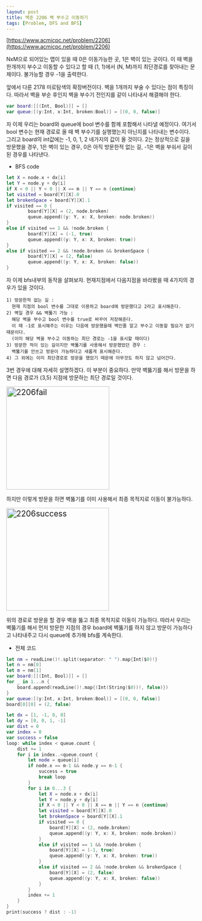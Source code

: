 ```yaml
---
layout: post
title: 백준 2206 벽 부수고 이동하기
tags: [Problem, DFS and BFS]
---
```


[https://www.acmicpc.net/problem/2206](https://www.acmicpc.net/problem/2206)

NxM으로 되어있는 맵이 있을 때 0은 이동가능한 곳, 1은 벽이 있는 곳이다. 이 때 벽을 한개까지 부수고 이동할 수 있다고 할 때 (1, 1)에서 (N, M)까지 최단경로를 찾아내는 문제이다. 불가능할 경우 -1을 출력한다.  

앞에서 다룬 2178 미로탐색의 확장버전이다. 벽을 1개까지 부술 수 있다는 점이 특징이다. 따라서 벽을 부순 후인지 벽을 부수기 전인지를 같이 나타내서 해결해야 한다.

```swift
var board:[[(Int, Bool)]] = []
var queue:[(y:Int, x:Int, broken:Bool)] = [(0, 0, false)]
```
자 이제 우리는 board와 queue에 bool 변수를 함께 포함해서 나타낼 예정이다. 여기서 bool 변수는 현재 경로로 올 때 벽 부수기를 실행했는지 아닌지를 나타내는 변수이다. 그리고 board의 int값에는 -1, 0, 1, 2 네가지의 값이 올 것이다. 2는 정상적으로 길을 방문했을 경우, 1은 벽이 있는 경우, 0은 아직 방문한적 없는 길, -1은 벽을 부숴서 길이 된 경우를 나타낸다.
- BFS code



```swift
let X = node.x + dx[i]
let Y = node.y + dy[i]
if X < 0 || Y < 0 || X == m || Y == n {continue}
let visited = board[Y][X].0
let brokenSpace = board[Y][X].1
if visited == 0 {
		board[Y][X] = (2, node.broken)
		queue.append((y: Y, x: X, broken: node.broken))
}
else if visited == 1 && !node.broken {
		board[Y][X] = (-1, true)
		queue.append((y: Y, x: X, broken: true))
}
else if visited == 2 && !node.broken && brokenSpace {
		board[Y][X] = (2, false)
		queue.append((y: Y, x: X, broken: false))
}
```
자 이제 bfs내부의 동작을 살펴보자. 현재지점에서 다음지점을 바라봤을 때 4가지의 경우가 있을 것이다. 
```
1) 방문한적 없는 길 :  
  현재 지점의 bool 변수를 그대로 이용하고 board에 방문했다고 2라고 표시해준다.  
2) 벽일 경우 && 벽뚫기 가능 :  
  해당 벽을 부수고 bool 변수를 true로 바꾸어 저장해준다. 
  이 때 -1로 표시해주는 이유는 다음에 방문했을때 벽인줄 알고 부수고 이동할 필요가 없기 때문이다. 
  (이미 해당 벽을 부수고 이동하는 최단 경로는 -1을 표시할 때이다)
3) 방문한 적이 있는 길이지만 벽뚫기를 사용해서 방문했었던 경우 : 
  벽뚫기를 안쓰고 방문이 가능하다고 새롭게 표시해준다.
4) 그 외에는 이미 최단경로로 방문을 했었기 때문에 아무것도 하지 않고 넘어간다.  
```
3번 경우에 대해 자세히 설명하겠다. 이 부분이 중요하다. 만약 벽뚫기를 해서 방문을 하면 다음 경로가 (3,5) 지점에 방문하는 최단 경로일 것이다.

<img width="182" alt="2206fail" src="https://user-images.githubusercontent.com/78075226/119798093-cb3e2c80-bf15-11eb-9271-7b3529b6ab13.png" style="zoom:150%;" >  

하지만 이렇게 방문을 하면 벽뚫기를 이미 사용해서 최종 목적지로 이동이 불가능하다.

<img width="181" alt="2206success" src="https://user-images.githubusercontent.com/78075226/119798147-d42efe00-bf15-11eb-9359-f53f12c9bdc2.png" style="zoom:150%;" >  

위의 경로로 방문을 할 경우 벽을 뚫고 최종 목적지로 이동이 가능하다. 따라서 우리는 벽뚫기를 해서 먼저 방문한 지점의 경우 board에 벽뚫기를 하지 않고 방문이 가능하다고 나타내주고 다시 queue에 추가해 bfs를 계속한다.  

- 전체 코드



```swift
let nm = readLine()!.split(separator: " ").map{Int($0)!}
let n = nm[0]
let m = nm[1]
var board:[[(Int, Bool)]] = []
for _ in 1...n {
    board.append(readLine()!.map{(Int(String($0))!, false)})
}
var queue:[(y:Int, x:Int, broken:Bool)] = [(0, 0, false)]
board[0][0] = (2, false)

let dx = [1, -1, 0, 0]
let dy = [0, 0, 1, -1]
var dist = 0
var index = 0
var success = false
loop: while index < queue.count {
    dist += 1
    for i in index..<queue.count {
        let node = queue[i]
        if node.x == m-1 && node.y == n-1 {
            success = true
            break loop
        }
        for i in 0...3 {
            let X = node.x + dx[i]
            let Y = node.y + dy[i]
            if X < 0 || Y < 0 || X == m || Y == n {continue}
            let visited = board[Y][X].0
            let brokenSpace = board[Y][X].1
            if visited == 0 {
                board[Y][X] = (2, node.broken)
                queue.append((y: Y, x: X, broken: node.broken))
            }
            else if visited == 1 && !node.broken {
                board[Y][X] = (-1, true)
                queue.append((y: Y, x: X, broken: true))
            }
            else if visited == 2 && !node.broken && brokenSpace {
                board[Y][X] = (2, false)
                queue.append((y: Y, x: X, broken: false))
            }
        }
        index += 1
    }
}
print(success ? dist : -1)
```

